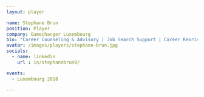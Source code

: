 ```yaml
---
layout: player

name: Stephane Brun
position: Player
company: Gamechanger Luxembourg
bio: "Career Counseling & Advisory | Job Search Support | Career Reorientation | Personal Branding"
avatar: /images/players/stephane-brun.jpg
socials:
  - name: linkedin
    url : in/stephanebrun8/

events:
  - Luxembourg 2018

---
```

